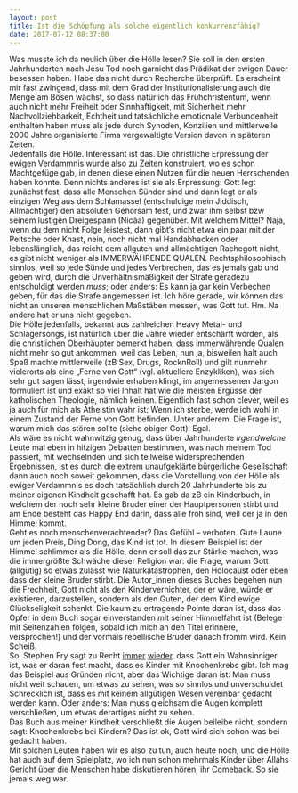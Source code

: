 ```yaml
---
layout: post
title: Ist die Schöpfung als solche eigentlich konkurrenzfähig?
date: 2017-07-12 08:37:00
---
```


Was musste ich da neulich über die Hölle lesen? Sie soll in den ersten Jahrhunderten nach Jesu Tod noch garnicht das Prädikat der ewigen Dauer besessen haben. Habe das nicht durch Recherche überprüft. Es erscheint mir fast zwingend, dass mit dem Grad der Institutionalisierung auch die Menge am Bösen wächst, so dass natürlich das Frühchristentum, wenn auch nicht mehr Freiheit oder Sinnhaftigkeit, mit Sicherheit mehr Nachvollziehbarkeit, Echtheit und tatsächliche emotionale Verbundenheit enthalten haben muss als jede durch Synoden, Konzilien und mittlerweile 2000 Jahre organisierte Firma vergewaltigte Version davon in späteren Zeiten. <br>Jedenfalls die Hölle. Interessant ist das. Die christliche Erpressung der ewigen Verdammnis wurde also zu Zeiten konstruiert, wo es schon Machtgefüge gab, in denen diese einen Nutzen für die neuen Herrschenden haben konnte. Denn nichts anderes ist sie als Erpressung: Gott legt zunächst fest, dass alle Menschen Sünder sind und dann legt er als einzigen Weg aus dem Schlamassel (entschuldige mein Jiddisch, Allmächtiger) den absoluten Gehorsam fest, und zwar ihm selbst bzw seinem lustigen Dreigespann (Nicäa) gegenüber. Mit welchem Mittel? Naja, wenn du dem nicht Folge leistest, dann gibt‘s nicht etwa ein paar mit der Peitsche oder Knast, nein, noch nicht mal Handabhacken oder lebenslänglich, das reicht dem allguten und allmächtigen Rachegott nicht, es gibt nicht weniger als IMMERWÄHRENDE QUALEN. Rechtsphilosophisch sinnlos, weil so jede Sünde und jedes Verbrechen, das es jemals gab und geben wird, durch die Unverhältnismäßigkeit der Strafe geradezu entschuldigt werden *muss*; oder anders: Es kann ja gar kein Verbechen geben, für das die Strafe angemessen ist. Ich höre gerade, wir können das nicht an unseren menschlichen Maßstäben messen, was Gott tut. Hm. Na andere hat er uns nicht gegeben. <br>
Die Hölle jedenfalls, bekannt aus zahlreichen Heavy Metal- und Schlagersongs, ist natürlich über die Jahre wieder entschärft worden, als die christlichen Oberhäupter bemerkt haben, dass immerwährende Qualen nicht mehr so gut ankommen, weil das Leben, nun ja, bisweilen halt auch Spaß machte mittlerweile (zB Sex, Drugs, RocknRoll) und gilt nunmehr vielerorts als eine „Ferne von Gott“ (vgl. aktuellere Enzykliken), was sich sehr gut sagen lässt, irgendwie erhaben klingt, im angemessenen Jargon formuliert ist und exakt so viel Inhalt hat wie die meisten Ergüsse der katholischen Theologie, nämlich keinen. Eigentlich fast schon clever, weil es ja auch für mich als Atheistin wahr ist: Wenn ich sterbe, werde ich wohl in einem Zustand der Ferne von Gott befinden. Unter anderem. Die Frage ist, warum mich das stören sollte (siehe obiger Gott). Egal. <br>Als wäre es nicht wahnwitzig genug, dass über Jahrhunderte *irgendwelche* Leute mal eben in hitzigen Debatten bestimmen, was nach meinem Tod passiert, mit wechselnden und sich teilweise widersprechenden Ergebnissen, ist es durch die extrem unaufgeklärte bürgerliche Gesellschaft dann auch noch soweit gekommen, dass die Vorstellung von der Hölle als ewiger Verdammnis es doch tatsächlich durch 20 Jahrhunderte bis zu meiner eigenen Kindheit geschafft hat. Es gab da zB ein Kinderbuch, in welchem der noch sehr kleine Bruder einer der Hauptpersonen stirbt und am Ende besteht das Happy End darin, dass alle froh sind, weil der ja in den Himmel kommt. <br>
Geht es noch menschenverachtender? Das Gefühl – verboten. Gute Laune um jeden Preis, Ding Dong, das Kind ist tot. In diesem Beispiel ist der Himmel schlimmer als die Hölle, denn er soll das zur Stärke machen, was die immergrößte Schwäche dieser Religion war: die Frage, warum Gott (allgütig) so etwas zulässt wie Naturkatastrophen, den Holocaust oder eben dass der kleine Bruder stirbt. Die Autor\_innen dieses Buches begehen nun die Frechheit, Gott nicht als den Kindervernichter, der er wäre, würde er existieren, darzustellen, sondern als den Guten, der dem Kind ewige Glückseligkeit schenkt. Die kaum zu ertragende Pointe daran ist, dass das Opfer in dem Buch sogar einverstanden mit seiner Himmelfahrt ist (Belege mit Seitenzahlen folgen, sobald ich mich an den Titel erinnere, versprochen!) und der vormals rebellische Bruder danach fromm wird. Kein Scheiß. <br>
So. Stephen Fry sagt zu Recht [immer](https://www.youtube.com/watch?v=zBy3hEpRNm8) [wieder](https://www.youtube.com/watch?v=1SJ6AV31MxA), dass Gott ein Wahnsinniger ist, was er daran fest macht, dass es Kinder mit Knochenkrebs gibt. Ich mag das Beispiel aus Gründen nicht, aber das Wichtige daran ist: Man muss nicht weit schauen, um etwas zu sehen, was so sinnlos und unverschuldet Schrecklich ist, dass es mit keinem allgütigen Wesen vereinbar gedacht werden kann. Oder anders: Man muss gleichsam die Augen komplett verschließen, um etwas derartiges nicht zu sehen.  
Das Buch aus meiner Kindheit verschließt die Augen beileibe nicht, sondern sagt: Knochenkrebs bei Kindern? Das ist ok, Gott wird sich schon was bei gedacht haben.<br>
Mit solchen Leuten haben wir es also zu tun, auch heute noch, und die Hölle hat auch auf dem Spielplatz, wo ich nun schon mehrmals Kinder über Allahs Gericht über die Menschen habe diskutieren hören, ihr Comeback. So sie jemals weg war. 
